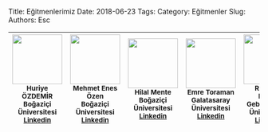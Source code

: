 Title: Eğitmenlerimiz
Date: 2018-06-23
Tags: 
Category: Eğitmenler
Slug: 
Authors: Esc

| <img src="https://tr.gravatar.com/userimage/140729574/24450bf20b4ed0e61d7ce2b9610d240a.jpg" width="100px;"/><br /><sub><b>Huriye ÖZDEMİR</b></sub><br /> <sub><b>Boğaziçi Üniversitesi</b></sub> <sub><b> [Linkedin](https://www.linkedin.com/in/huriye-%C3%B6zdemir/) </b></sub> | <img src="https://tr.gravatar.com/userimage/140729574/ee05719de1936410a979e4c314b2a8f0.png" width="100px;"/><br /><sub><b>Mehmet Enes Özen </b></sub><br /> <sub><b>Boğaziçi Üniversitesi</b></sub> <sub><b> [Linkedin](https://tr.linkedin.com/in/mehmet-enes-%C3%B6zen-09b6b6139) </b></sub> | <img src="https://tr.gravatar.com/userimage/140729574/ca4ad0395fcacf9aadf3800e13213d29.png" width="100px;"/><br /><sub><b>Hilal Mente </b></sub><br /> <sub><b>Boğaziçi Üniversitesi</b></sub> <sub><b> [Linkedin](https://tr.linkedin.com/in/hilal-mente-5887b1160) </b></sub>|<img src="https://tr.gravatar.com/userimage/140729574/5c18c983f0c4e101044fe6687db82628.jpg" width="100px;"/><br /><sub><b>Emre Toraman </b></sub><br /> <sub><b>Galatasaray Üniversitesi</b></sub> <sub><b> [Linkedin](https://tr.linkedin.com/in/emretoraman) </b></sub>| <img src="https://tr.gravatar.com/userimage/140729574/c77fbd460c178db8753cea187b3a18d2.jpg" width="100px;"/><br /><sub><b>R.Serdar Kökçü </b></sub><br /> <sub><b>Gebze Teknik Üniversitesi</b></sub> <sub><b> [Linkedin](https://www.linkedin.com/in/regaipserdarkokcu/) </b></sub> |
| :---: | :---: | :---: | :---: | :---: |



